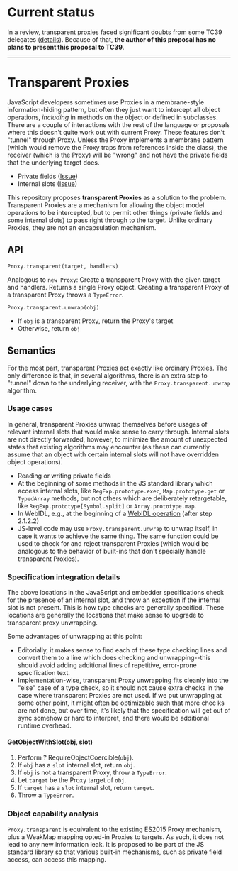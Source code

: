 # Current status

In a review, transparent proxies faced significant doubts from some TC39 delegates ([details](https://github.com/littledan/proposal-proxy-transparent/issues/3)). Because of that, **the author of this proposal has no plans to present this proposal to TC39**.


-----

# Transparent Proxies

JavaScript developers sometimes use Proxies in a membrane-style information-hiding pattern, but often they just want to intercept all object operations, *including* in methods on the object or defined in subclasses. There are a couple of interactions with the rest of the language or proposals where this doesn't quite work out with current Proxy. These features don't "tunnel" through Proxy. Unless the Proxy implements a membrane pattern (which would remove the Proxy traps from references inside the class), the receiver (which is the Proxy) will be "wrong" and not have the private fields that the underlying target does.

- Private fields ([Issue](https://github.com/tc39/proposal-class-fields/issues/106))
- Internal slots ([Issue](https://github.com/tc39/ecma262/issues/1114))

This repository proposes **transparent Proxies** as a solution to the problem. Transparent Proxies are a mechanism for allowing the object model operations to be intercepted, but to permit other things (private fields and some internal slots) to pass right through to the target. Unlike ordinary Proxies, they are not an encapsulation mechanism.

## API

`Proxy.transparent(target, handlers)`

Analogous to `new Proxy`: Create a transparent Proxy with the given target and handlers. Returns a single Proxy object. Creating a transparent Proxy of a transparent Proxy throws a `TypeError`.

`Proxy.transparent.unwrap(obj)`

- If `obj` is a transparent Proxy, return the Proxy's target
- Otherwise, return `obj`

## Semantics

For the most part, transparent Proxies act exactly like ordinary Proxies. The only difference is that, in several algorithms, there is an extra step to "tunnel" down to the underlying receiver, with the `Proxy.transparent.unwrap` algorithm.

### Usage cases

In general, transparent Proxies unwrap themselves before usages of relevant internal slots that would make sense to carry through. Internal slots are not directly forwarded, however, to minimize the amount of unexpected states that existing algorithms may encounter (as these can currently assume that an object with certain internal slots will not have overridden object operations).

- Reading or writing private fields
- At the beginning of some methods in the JS standard library which access internal slots, like `RegExp.prototype.exec`, `Map.prototype.get` or `TypedArray` methods, but not others which are deliberately retargetable, like `RegExp.prototype[Symbol.split]` or `Array.prototype.map`. 
- In WebIDL, e.g., at the beginning of a [WebIDL operation](https://heycam.github.io/webidl/#dfn-create-operation-function) (after step 2.1.2.2)
- JS-level code may use `Proxy.transparent.unwrap` to unwrap itself, in case it wants to achieve the same thing. The same function could be used to check for and reject transparent Proxies (which would be analogous to the behavior of built-ins that don't specially handle transparent Proxies).

### Specification integration details

The above locations in the JavaScript and embedder specifications check for the presence of an internal slot, and throw an exception if the internal slot is not present. This is how type checks are generally specified. These locations are generally the locations that make sense to upgrade to transparent proxy unwrapping.

Some advantages of unwrapping at this point:
- Editorially, it makes sense to find each of these type checking lines and convert them to a line which does checking and unwrapping--this should avoid adding additional lines of repetitive, error-prone specification text.
- Implementation-wise, transparent Proxy unwrapping fits cleanly into the "else" case of a type check, so it should not cause extra checks in the case where transparent Proxies are not used. If we put unwrapping at some other point, it might often be optimizable such that more chec
ks are not done, but over time, it's likely that the specification will get out of sync somehow or hard to interpret, and there would be additional runtime overhead.

#### GetObjectWithSlot(obj, slot)

1. Perform ? RequireObjectCoercible(`obj`).
1. If `obj` has a `slot` internal slot, return `obj`.
1. If `obj` is not a transparent Proxy, throw a `TypeError`.
1. Let `target` be the Proxy target of `obj`.
1. If `target` has a `slot` internal slot, return `target`.
1. Throw a `TypeError`.


### Object capability analysis

`Proxy.transparent` is equivalent to the existing ES2015 Proxy mechanism, plus a WeakMap mapping opted-in Proxies to targets. As such, it does not lead to any new information leak. It is proposed to be part of the JS standard library so that various built-in mechanisms, such as private field access, can access this mapping.
